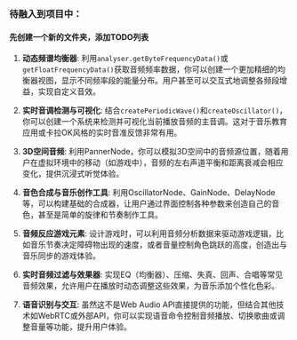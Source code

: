 ### 待融入到项目中：

#### 先创建一个新的文件夹，添加TODO列表

1. **动态频谱均衡器**:
   利用`analyser.getByteFrequencyData()`或`getFloatFrequencyData()`获取音频频率数据，你可以创建一个更加精细的均衡器视图，显示不同频率段的能量分布。用户甚至可以交互式地调整各频段增益，实现自定义音效。

2. **实时音调检测与可视化**:
   结合`createPeriodicWave()`和`createOscillator()`，你可以创建一个系统来检测并可视化当前播放音频的主音调。这对于音乐教育应用或卡拉OK风格的实时音准反馈非常有用。

3. **3D空间音频**:
   利用PannerNode，你可以模拟3D空间中的音频源位置，随着用户在虚拟环境中的移动（如游戏中），音频的左右声道平衡和距离衰减会相应变化，提供沉浸式听觉体验。

4. **音色合成与音乐创作工具**:
   利用OscillatorNode、GainNode、DelayNode等，可以构建基础的合成器，让用户通过界面控制各种参数来创造自己的音色，甚至是简单的旋律和节奏制作工具。

5. **音频反应游戏元素**:
   设计游戏时，可以利用音频分析数据来驱动游戏逻辑，比如音乐节奏决定障碍物出现的速度，或者音量控制角色跳跃的高度，创造出与音乐同步的游戏体验。

6. **实时音频过滤与效果器**:
   实现EQ（均衡器）、压缩、失真、回声、合唱等常见音频效果，允许用户在播放时动态调整这些效果，为音乐添加个性化色彩。

7. **语音识别与交互**:
   虽然这不是Web Audio API直接提供的功能，但结合其他技术如WebRTC或外部API，你可以实现语音命令控制音频播放、切换歌曲或调整音量等功能，提升用户体验。